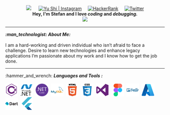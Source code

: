 
<div id="badges" align="center" >
<a href="https://www.linkedin.com/in/b-stefan/"><img src="https://raw.githubusercontent.com/yushi1007/yushi1007/main/images/linkedin.svg"  width="23px"/></a> &nbsp;&nbsp;&nbsp;&nbsp;
<a href="https://www.instagram.com/borciastefaniulian"><img src="https://raw.githubusercontent.com/yushi1007/yushi1007/main/images/instagram.svg" alt="Yu Shi | Instagram" width="23px"/></a>&nbsp;&nbsp;&nbsp;&nbsp;
  <a href="https://www.hackerrank.com/stefan_borcia">
   <img src="https://cdn3.iconfinder.com/data/icons/logos-and-brands-adobe/512/160_Hackerrank-512.png" width="23px"  alt="HackerRank"/></a>&nbsp;&nbsp;&nbsp;&nbsp;
  <a href="https://twitter.com/BorciaStefan">
    <img src="https://github.com/johan/svg-cleanups/blob/master/logos/twitter.svg" width="23px" alt="Twitter"/></a><br/>
    <b>Hey, I'm Stefan and I love <i>coding</i> and <i>debugging.</i></b><br>
  </div>
  <div id="header" align="center">
  <img src="https://media.giphy.com/media/qgQUggAC3Pfv687qPC/giphy.gif" width="200"/>
</div>
  <hr>
  <b><i>:man_technologist: About Me: </i></b><br><br>
  I am a hard-working and driven individual who isn’t afraid to face a
challenge.
Desire to learn new technologies and enhance legacy applications
I’m passionate about my work and I know how to get the job done.
  <hr>
  :hammer_and_wrench: <b><i>Languages and Tools :</i></b>
  <br>
  <br>
  <div>
    <img src="https://github.com/devicons/devicon/blob/master/icons/csharp/csharp-line.svg" title="C#" alt="C#" width="40" height="40"/>&nbsp;
    <img src="https://github.com/devicons/devicon/blob/master/icons/dot-net/dot-net-original-wordmark.svg" title="DotNet" alt="DotNet" width="40" height="40"/>&nbsp;
    <img src="https://github.com/devicons/devicon/blob/master/icons/dotnetcore/dotnetcore-original.svg" title="DotNet Core" alt="DotNet Core" width="40" height="40"/>&nbsp;
    <img src="https://github.com/devicons/devicon/blob/master/icons/mysql/mysql-original-wordmark.svg" title="MySQL" alt="MySQL" width="40" height="40"/>&nbsp;
    <img src="https://github.com/devicons/devicon/blob/master/icons/html5/html5-original-wordmark.svg" title="Html5" alt="Html5" width="40" height="40"/>&nbsp;
    <img src="https://github.com/devicons/devicon/blob/master/icons/css3/css3-original-wordmark.svg" title="Css3" alt="Css3" width="40" height="40"/>&nbsp;
    <img src="https://github.com/devicons/devicon/blob/master/icons/visualstudio/visualstudio-plain.svg" title="Visual Studio" alt="Visual Studio" width="40" height="40"/>&nbsp;
    <img src="https://github.com/devicons/devicon/blob/master/icons/figma/figma-original.svg" title="Figma" alt="Figma" width="40" height="40"/>&nbsp;
    <img src="https://github.com/devicons/devicon/blob/master/icons/trello/trello-plain-wordmark.svg" title="Trello" alt="Trello" width="40" height="40"/>&nbsp;
    <img src="https://github.com/devicons/devicon/blob/master/icons/azure/azure-original.svg" title="Azure" alt="Azure" width="40" height="40"/>&nbsp;
    <img src="https://github.com/devicons/devicon/blob/master/icons/dart/dart-original-wordmark.svg" title="Dart" alt="Dart" width="40" height="40"/>&nbsp;
    <img src="https://github.com/devicons/devicon/blob/master/icons/flutter/flutter-original.svg" title="Flutter" alt="Flutter" width="40" height="40"/>&nbsp;
  
  
 
  </div>
